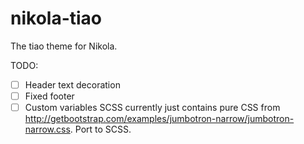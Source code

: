 # nikola-tiao
The tiao theme for Nikola.

TODO:

- [ ] Header text decoration
- [ ] Fixed footer
- [ ] Custom variables SCSS currently just contains pure CSS from 
      http://getbootstrap.com/examples/jumbotron-narrow/jumbotron-narrow.css. 
      Port to SCSS.

